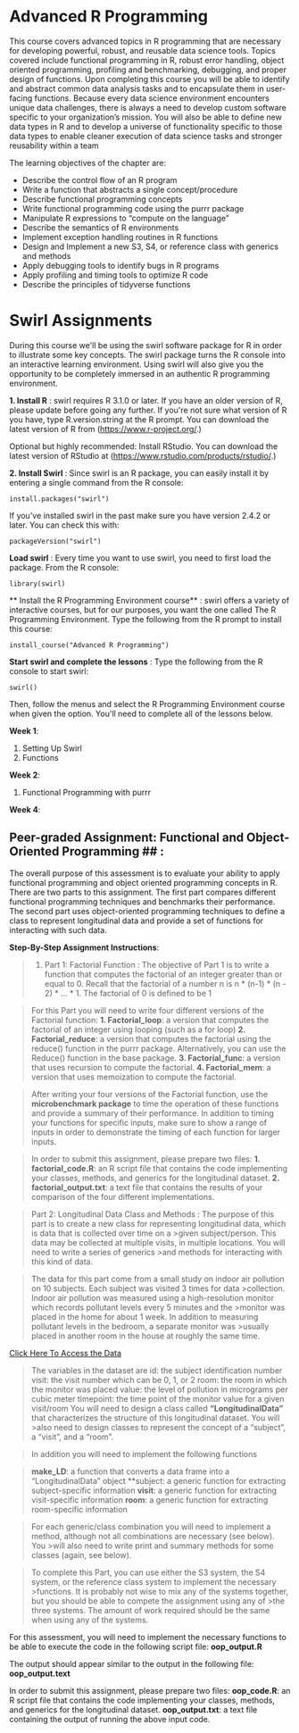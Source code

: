# Advanced R Programming

This course covers advanced topics in R programming that are necessary for
developing powerful, robust, and reusable data science tools. Topics covered
include functional programming in R, robust error handling, object oriented
programming, profiling and benchmarking, debugging, and proper design
of functions. Upon completing this course you will be able to identify and
abstract common data analysis tasks and to encapsulate them in user-facing
functions. Because every data science environment encounters unique data
challenges, there is always a need to develop custom software specific to
your organization’s mission. You will also be able to define new data types
in R and to develop a universe of functionality specific to those data types to
enable cleaner execution of data science tasks and stronger reusability within
a team

The learning objectives of the chapter are:
* Describe the control flow of an R program
* Write a function that abstracts a single concept/procedure
* Describe functional programming concepts
* Write functional programming code using the purrr package
* Manipulate R expressions to “compute on the language”
* Describe the semantics of R environments
* Implement exception handling routines in R functions
* Design and Implement a new S3, S4, or reference class with generics and
methods
* Apply debugging tools to identify bugs in R programs
* Apply profiling and timing tools to optimize R code
* Describe the principles of tidyverse functions

# Swirl Assignments 

During this course we'll be using the swirl software package for R in order to illustrate some key
concepts. The swirl package turns the R console into an interactive learning environment.
Using swirl will also give you the opportunity to be completely immersed in an authentic R programming environment.

**1. Install R** : 
swirl requires R 3.1.0 or later. If you have an older version of R, please update before going any further.
If you're not sure what version of R you have, type R.version.string at the R prompt. 
You can download the latest version of R from (https://www.r-project.org/.)

Optional but highly recommended: Install RStudio.
You can download the latest version of RStudio at (https://www.rstudio.com/products/rstudio/.)

**2. Install Swirl** : 
Since swirl is an R package, you can easily install it by entering a single command from the R console:

```{r}
install.packages("swirl")
```

If you've installed swirl in the past make sure you have version 2.4.2 or later. You can check this with:
```{r}
packageVersion("swirl")
```

**Load swirl** :
Every time you want to use swirl, you need to first load the package. From the R console:

```{r}
library(swirl)
```

** Install the R Programming Environment course** :
swirl offers a variety of interactive courses, but for our purposes, you want the one called
The R Programming Environment. Type the following from the R prompt to install this course:

```{r}
install_course("Advanced R Programming")
```

**Start swirl and complete the lessons** :
Type the following from the R console to start swirl:
```{r}
swirl()
```


Then, follow the menus and select the R Programming Environment course 
when given the option. You'll need to complete all of the lessons below.

**Week 1**:
1. Setting Up Swirl
2. Functions

**Week 2**:
1. Functional Programming with purrr


**Week 4**:

## Peer-graded Assignment: Functional and Object-Oriented Programming ## :
The overall purpose of this assessment is to evaluate your ability to apply functional programming 
and object oriented programming concepts in R. There are two parts to this assignment. 
The first part compares different functional programming techniques and benchmarks their performance.
The second part uses object-oriented programming techniques to define a class to represent longitudinal data
and provide a set of functions for interacting with such data.

**Step-By-Step Assignment Instructions**:
>1. Part 1: Factorial Function :
>The objective of Part 1 is to write a function that computes the factorial of an integer greater
than or equal to 0. Recall that the factorial of a number n is n * (n-1) * (n - 2) * … * 1. The factorial of 0 is defined to be 1

>For this Part you will need to write four different versions of the Factorial function:
>**1. Factorial_loop**: a version that computes the factorial of an integer using looping (such as a for loop)
>**2. Factorial_reduce**: a version that computes the factorial using the reduce() function in the purrr package. Alternatively, you can use the Reduce() function in the base package.
>**3. Factorial_func**: a version that uses recursion to compute the factorial.
>**4. Factorial_mem**: a version that uses memoization to compute the factorial.

>After writing your four versions of the Factorial function, use the **microbenchmark package** to
>time the operation of these functions and provide a summary of their performance. 
>In addition to timing your functions for specific inputs, make sure to show a range of
>inputs in order to demonstrate the timing of each function for larger inputs.

>In order to submit this assignment, please prepare two files:
>**1. factorial_code.R**: an R script file that contains the code implementing your classes, methods, and generics for the longitudinal dataset.
>**2. factorial_output.txt**: a text file that contains the results of your comparison of the four different implementations.


>Part 2: Longitudinal Data Class and Methods :
>The purpose of this part is to create a new class for representing longitudinal data, which is data that is collected over time on a >given subject/person. This data may be collected at multiple visits, in multiple locations. You will need to write a series of generics >and methods for interacting with this kind of data.

>The data for this part come from a small study on indoor air pollution on 10 subjects. Each subject was visited 3 times for data >collection. Indoor air pollution was measured using a high-resolution monitor which records pollutant levels every 5 minutes and the >monitor was placed in the home for about 1 week. In addition to measuring pollutant levels in the bedroom, a separate monitor was >usually placed in another room in the house at roughly the same time.

[Click Here To Access the Data](https://github.com/athos2113/Mastering-Software-Development-in-R-Specialization/tree/master/Advanced%20R%20Programming/data)

>The variables in the dataset are
>id: the subject identification number
>visit: the visit number which can be 0, 1, or 2
>room: the room in which the monitor was placed
>value: the level of pollution in micrograms per cubic meter
>timepoint: the time point of the monitor value for a given visit/room
>You will need to design a class called **“LongitudinalData”** that characterizes the structure of this longitudinal dataset. You will >also need to design classes to represent the concept of a “subject”, a “visit”, and a “room”.

>In addition you will need to implement the following functions

>**make_LD**: a function that converts a data frame into a “LongitudinalData” object
>**subject: a generic function for extracting subject-specific information
>**visit**: a generic function for extracting visit-specific information
>**room**: a generic function for extracting room-specific information


>For each generic/class combination you will need to implement a method, although not all combinations are necessary (see below). You >will also need to write print and summary methods for some classes (again, see below).

>To complete this Part, you can use either the S3 system, the S4 system, or the reference class system to implement the necessary >functions. It is probably not wise to mix any of the systems together, but you should be able to compete the assignment using any of >the three systems. The amount of work required should be the same when using any of the systems.

For this assessment, you will need to implement the necessary functions to be able to execute the code in the following script file: **oop_output.R**

The output should appear similar to the output in the following file:
**oop_output.text**


In order to submit this assignment, please prepare two files:
**oop_code.R**: an R script file that contains the code implementing your classes, methods, and generics for the longitudinal dataset.
**oop_output.txt**: a text file containing the output of running the above input code.

